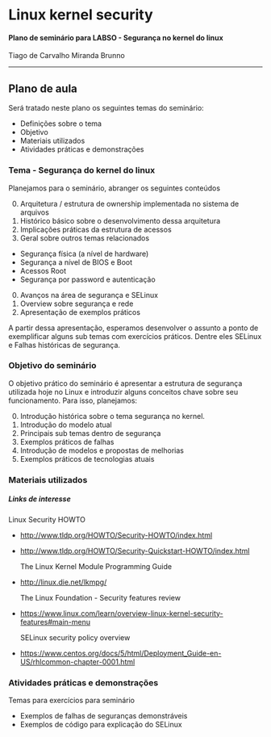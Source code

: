 # Linux kernel security
#### Plano de seminário para LABSO - Segurança no kernel do linux

 Tiago de Carvalho Miranda
 Brunno

---------

## Plano de aula

Será tratado neste plano os seguintes temas do seminário:

* Definições sobre o tema
* Objetivo
* Materiais utilizados
* Atividades práticas e demonstrações


### Tema - Segurança do kernel do linux

Planejamos para o seminário, abranger os seguintes conteúdos

0. Arquitetura / estrutura de ownership implementada no sistema de arquivos
0. Histórico básico sobre o desenvolvimento dessa arquitetura
0. Implicações práticas da estrutura de acessos
0. Geral sobre outros temas relacionados
  * Segurança física (a nível de hardware)
  * Segurança a nível de BIOS e Boot
  * Acessos Root
  * Segurança por password e autenticação
0. Avanços na área de segurança e SELinux
0. Overview sobre segurança e rede
0. Apresentação de exemplos práticos

A partir dessa apresentação, esperamos desenvolver o assunto a ponto de exemplificar alguns sub temas com exercícios práticos. Dentre eles SELinux e Falhas históricas de segurança.

### Objetivo do seminário

O objetivo prático do seminário é apresentar a estrutura de segurança utilizada hoje no Linux e introduzir alguns conceitos chave sobre seu funcionamento. Para isso, planejamos:

0. Introdução histórica sobre o tema segurança no kernel.
0. Introdução do modelo atual
0. Principais sub temas dentro de segurança
0. Exemplos práticos de falhas
0. Introdução de modelos e propostas de melhorias
0. Exemplos práticos de tecnologias atuais

### Materiais utilizados

##### Links de interesse


  Linux Security HOWTO

* http://www.tldp.org/HOWTO/Security-HOWTO/index.html
* http://www.tldp.org/HOWTO/Security-Quickstart-HOWTO/index.html

  The Linux Kernel Module Programming Guide

* http://linux.die.net/lkmpg/

  The Linux Foundation - Security features review

* https://www.linux.com/learn/overview-linux-kernel-security-features#main-menu

  SELinux security policy overview

* https://www.centos.org/docs/5/html/Deployment_Guide-en-US/rhlcommon-chapter-0001.html

### Atividades práticas e demonstrações

Temas para exercícios para seminário

* Exemplos de falhas de seguranças demonstráveis
* Exemplos de código para explicação do SELinux
